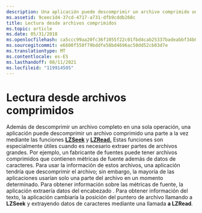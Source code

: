 ```yaml
---
description: Una aplicación puede descomprimir un archivo comprimido una parte a la vez mediante las funciones LZSeek y LZRead.
ms.assetid: 9ceec1d4-37cd-4717-a731-dfb9cddb268c
title: Lectura desde archivos comprimidos
ms.topic: article
ms.date: 05/31/2018
ms.openlocfilehash: ca5ccc99aa20fc36f1055f22c01fbd4cab25337badeabbf34b02023889b7f3d8
ms.sourcegitcommit: e6600f550f79bddfe58bd4696ac50dd52cb03d7e
ms.translationtype: MT
ms.contentlocale: es-ES
ms.lasthandoff: 08/11/2021
ms.locfileid: "119914505"
---
```

# <a name="reading-from-compressed-files"></a>Lectura desde archivos comprimidos

Además de descomprimir un archivo completo en una sola operación, una aplicación puede descomprimir un archivo comprimido una parte a la vez mediante las funciones [**LZSeek**](/windows/desktop/api/LzExpand/nf-lzexpand-lzseek) y [**LZRead.**](/windows/desktop/api/LzExpand/nf-lzexpand-lzread) Estas funciones son especialmente útiles cuando es necesario extraer partes de archivos grandes. Por ejemplo, un fabricante de fuentes puede tener archivos comprimidos que contienen métricas de fuente además de datos de caracteres. Para usar la información de estos archivos, una aplicación tendría que descomprimir el archivo; sin embargo, la mayoría de las aplicaciones usarían solo una parte del archivo en un momento determinado. Para obtener información sobre las métricas de fuente, la aplicación extraería datos del encabezado . Para obtener información del texto, la aplicación cambiaría la posición del puntero de archivo llamando a **LZSeek** y extrayendo datos de caracteres mediante una llamada **a LZRead**.

 

 



